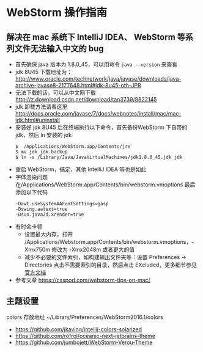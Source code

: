 # WebStorm 操作指南

## 解决在 mac 系统下 IntelliJ IDEA、 WebStorm 等系列文件无法输入中文的 bug

* 首先确保 java 版本为 1.8.0_45，可以用命令 `java --version` 来查看
* jdk 8U45 下载地址为： http://www.oracle.com/technetwork/java/javase/downloads/java-archive-javase8-2177648.html#jdk-8u45-oth-JPR
* 无法下载的话，可以从中文网下载 http://z.download.csdn.net/download/tan3739/8822145
* jdk 卸载方法请看这里 http://docs.oracle.com/javase/7/docs/webnotes/install/mac/mac-jdk.html#uninstall
* 安装好 jdk 8U45 后在终端执行以下命令，首先备份WebStorm 下自带的 jdk，然后 ln 安装的 jdk
  ```
  $  /Applications/WebStorm.app/Contents/jre
  $ mv jdk jdk.backup
  $ ln -s /Library/Java/JavaVirtualMachines/jdk1.8.0_45.jdk jdk
  ```
* 重启 WebStorm，搞定，其他 IntelliJ IDEA 等也是如此
* 字体渲染问题 在/Applications/WebStorm.app/Contents/bin/webstorm.vmoptions 最后添加以下代码
  ```
  -Dawt.useSystemAAFontSettings=gasp
  -Dswing.aatext=true
  -Dsun.java2d.xrender=true
  ```
* 有时会卡顿
  * 设置最大内存，打开 /Applications/Webstorm.app/Contents/bin/webstorm.vmoptions，-Xmx750m 修改为 -Xmx2048m 或者更大的值
  * 减少不必要的文件索引，如构建输出文件夹等：设置 Preferences -> Directories 点击不需要索引的目录，然后点击 EXcluded，更多细节参见[官方文档](https://www.jetbrains.com/help/webstorm/2016.1/directories.html?origin=old_help)
* 参考文章 https://csspod.com/webstorm-tips-on-mac/

## 主题设置

colors 存放地址 ~/Library/Preferences/WebStorm2016.1/colors

* https://github.com/jkaving/intellij-colors-solarized
* https://github.com/rofrol/oceanic-next-jetbrains-theme
* https://github.com/jumbojett/WebStorm-Verou-Theme
